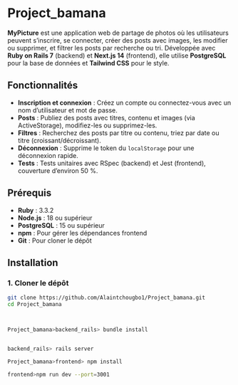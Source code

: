# Project_bamana


**MyPicture** est une application web de partage de photos où les utilisateurs peuvent s’inscrire, se connecter, créer des posts avec images, les modifier ou supprimer, et filtrer les posts par recherche ou tri. Développée avec **Ruby on Rails 7** (backend) et **Next.js 14** (frontend), elle utilise **PostgreSQL** pour la base de données et **Tailwind CSS** pour le style.

## Fonctionnalités
- **Inscription et connexion** : Créez un compte ou connectez-vous avec un nom d’utilisateur et mot de passe.
- **Posts** : Publiez des posts avec titres, contenu et images (via ActiveStorage), modifiez-les ou supprimez-les.
- **Filtres** : Recherchez des posts par titre ou contenu, triez par date ou titre (croissant/décroissant).
- **Déconnexion** : Supprime le token du `localStorage` pour une déconnexion rapide.
- **Tests** : Tests unitaires avec RSpec (backend) et Jest (frontend), couverture d’environ 50 %.

## Prérequis
- **Ruby** : 3.3.2
- **Node.js** : 18 ou supérieur
- **PostgreSQL** : 15 ou supérieur
- **npm** : Pour gérer les dépendances frontend
- **Git** : Pour cloner le dépôt

## Installation

### 1. Cloner le dépôt
```bash
git clone https://github.com/Alaintchougbo1/Project_bamana.git
cd Project_bamana



Project_bamana>backend_rails> bundle install


backend_rails> rails server

Project_bamana>frontend> npm install

frontend>npm run dev --port=3001
